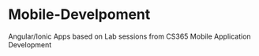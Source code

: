 # Mobile-Develpoment
Angular/Ionic Apps based on Lab sessions from CS365 Mobile Application Development

